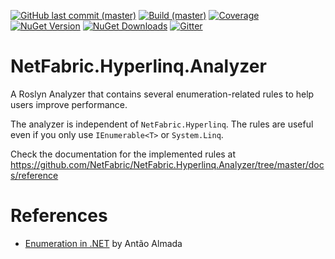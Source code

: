 [![GitHub last commit (master)](https://img.shields.io/github/last-commit/NetFabric/NetFabric.Hyperlinq.Analyzer/master.svg?style=flat-square&logo=github)](https://github.com/NetFabric/NetFabric.Hyperlinq.Analyzer/commits/master)
[![Build (master)](https://img.shields.io/github/workflow/status/NetFabric/NetFabric.Hyperlinq.Analyzer/.NET%20Core/master.svg?style=flat-square&logo=github)](https://github.com/NetFabric/NetFabric.Hyperlinq.Analyzer/actions)
[![Coverage](https://img.shields.io/coveralls/github/NetFabric/NetFabric.Hyperlinq.Analyzer/master?style=flat-square&logo=coveralls)](https://coveralls.io/github/NetFabric/NetFabric.Hyperlinq.Analyzer)
[![NuGet Version](https://img.shields.io/nuget/v/NetFabric.Hyperlinq.Analyzer.svg?style=flat-square&logo=nuget)](https://www.nuget.org/packages/NetFabric.Hyperlinq.Analyzer/)
[![NuGet Downloads](https://img.shields.io/nuget/dt/NetFabric.Hyperlinq.Analyzer.svg?style=flat-square&logo=nuget)](https://www.nuget.org/packages/NetFabric.Hyperlinq.Analyzer/) 
[![Gitter](https://img.shields.io/gitter/room/netfabric/netfabric.hyperlinq.analyzer?style=flat-square&logo=gitter)](https://gitter.im/NetFabric/NetFabric.Hyperlinq.Analyzer)

# NetFabric.Hyperlinq.Analyzer

A Roslyn Analyzer that contains several enumeration-related rules to help users improve performance.

The analyzer is independent of `NetFabric.Hyperlinq`. The rules are useful even if you only use `IEnumerable<T>` or `System.Linq`.

Check the documentation for the implemented rules at https://github.com/NetFabric/NetFabric.Hyperlinq.Analyzer/tree/master/docs/reference

# References

- [Enumeration in .NET](https://blog.usejournal.com/enumeration-in-net-d5674921512e) by Antão Almada
